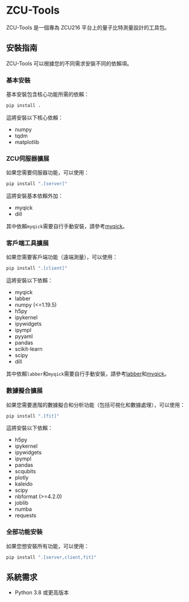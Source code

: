 # ZCU-Tools

ZCU-Tools 是一個專為 ZCU216 平台上的量子比特測量設計的工具包。

## 安裝指南

ZCU-Tools 可以根據您的不同需求安裝不同的依賴項。

### 基本安裝

基本安裝包含核心功能所需的依賴：

```bash
pip install .
```

這將安裝以下核心依賴：

- numpy
- tqdm
- matplotlib

### ZCU伺服器擴展

如果您需要伺服器功能，可以使用：

```bash
pip install ".[server]"
```

這將安裝基本依賴外加：

- myqick
- dill

其中依賴`myqick`需要自行手動安裝，請參考[myqick](https://github.com/Axelisme/myqick)。

### 客戶端工具擴展

如果您需要客戶端功能（遠端測量），可以使用：

```bash
pip install ".[client]"
```

這將安裝以下依賴：

- myqick
- labber
- numpy (<=1.19.5)
- h5py
- ipykernel
- ipywidgets
- ipympl
- pyyaml
- pandas
- scikit-learn
- scipy
- dill

其中依賴`labber`和`myqick`需要自行手動安裝，請參考[labber](https://github.com/Axelisme/labber_api)和[myqick](https://github.com/Axelisme/myqick)。

### 數據擬合擴展

如果您需要進階的數據擬合和分析功能（包括可視化和數據處理），可以使用：

```bash
pip install ".[fit]"
```

這將安裝以下依賴：

- h5py
- ipykernel
- ipywidgets
- ipympl
- pandas
- scqubits
- plotly
- kaleido
- scipy
- nbformat (>=4.2.0)
- joblib
- numba
- requests

### 全部功能安裝

如果您想安裝所有功能，可以使用：

```bash
pip install ".[server,client,fit]"
```

## 系統需求

- Python 3.8 或更高版本
